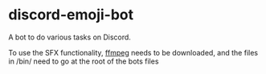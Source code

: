 # discord-emoji-bot

A bot to do various tasks on Discord.

To use the SFX functionality, [ffmpeg](https://ffmpeg.zeranoe.com/builds/) needs to be downloaded, and the files in /bin/ need to go at the root of the bots files
